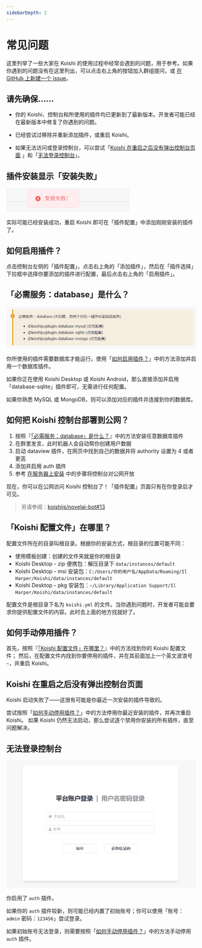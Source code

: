```yaml
---
sidebarDepth: 2
---
```


# 常见问题

这里列举了一些大家在 Koishi 的使用过程中经常会遇到的问题，用于参考。如果你遇到的问题没有在这里列出，可以点击右上角的按钮加入群组提问，或 [在 GitHub 上新建一个 issue](https://github.com/koishijs/novelai-bot/issues/new/choose)。

## 请先确保……

- 你的 Koishi、控制台和所使用的插件均已更新到了最新版本。开发者可能已经在最新版本中修复了你遇到的问题。

- 已经尝试过移除并重新添加插件，或重启 Koishi。

- 如果无法访问或登录控制台，可以尝试「[Koishi 在重启之后没有弹出控制台页面](#Koishi-在重启之后没有弹出控制台页面) 」和「[无法登录控制台](#无法登录控制台)」。

## 插件安装显示「安装失败」

![安装失败](/manual/faq/installation-failed.png)

实际可能已经安装成功，重启 Koishi 即可在「插件配置」中添加刚刚安装的插件了。

## 如何启用插件？

点击控制台左侧的「插件配置」，点击右上角的「添加插件」，然后在「插件选择」下拉框中选择你要添加的插件进行配置，最后点击右上角的「启用插件」。

## 「必需服务：database」是什么？

![必需服务：database](/manual/faq/requires-database.png)

你所使用的插件需要数据库才能运行。使用「[如何启用插件？](#如何启用插件？)」中的方法添加并启用一个数据库插件。

如果你正在使用 Koishi Desktop 或 Koishi Android，那么直接添加并启用「database-sqlite」插件即可，无需进行任何配置。

如果你熟悉 MySQL 或 MongoDB，则可以添加对应的插件并连接到你的数据库。

## 如何把 Koishi 控制台部署到公网？

1. 按照『[「必需服务：database」是什么？](#「必需服务：database」是什么？)』中的方法安装任意数据库插件
1. 在群里发言，此时机器人会自动帮你创建用户数据
1. 启动 dataview 插件，在网页中找到自己的数据并将 authority 设置为 4 或者更高
1. 添加并启用 auth 插件
1. 参考 [在服务器上安装](/manual/starter/server.html) 中的步骤将控制台对公网开放

现在，你可以在公网访问 Koishi 控制台了！「插件配置」页面只有在你登录后才可见。

> 另请参阅：[koishijs/novelai-bot#13](https://github.com/koishijs/novelai-bot/issues/13)

## 「Koishi 配置文件」在哪里？

配置文件所在的目录叫根目录。根据你的安装方式，根目录的位置可能不同：

- 使用模板创建：创建的文件夹就是你的根目录
- Koishi Desktop - zip 便携包：解压目录下 `data/instances/default`
- Koishi Desktop - msi 安装包：`C:/Users/你的用户名/AppData/Roaming/Il Harper/Koishi/data/instances/default`
- Koishi Desktop - pkg 安装包：`~/Library/Application Support/Il Harper/Koishi/data/instances/default`

配置文件是根目录下名为 `koishi.yml` 的文件。当你遇到问题时，开发者可能会要求你提供配置文件的内容。此时去上面的地方找就好了。

## 如何手动停用插件？

首先，按照『[「Koishi 配置文件」在哪里？](#「Koishi-配置文件」在哪里？)』中的方法找到你的 Koishi 配置文件；
然后，在配置文件内找到你要停用的插件，并在其前面加上一个英文波浪号 `~`，并重启 Koishi。

## Koishi 在重启之后没有弹出控制台页面

Koishi 启动失败了——这很有可能是你最近一次安装的插件导致的。

尝试按照「[如何手动停用插件？](#如何手动停用插件？)」中的方法停用你最近安装的插件，并再次重启 Koishi。
如果 Koishi 仍然无法启动，那么尝试逐个禁用你安装的所有插件，直至问题解决。

## 无法登录控制台

![无法登录控制台](/manual/faq/auth.png)

你启用了 `auth` 插件。

如果你的 `auth` 插件较新，则可能已经内置了初始账号；你可以使用「账号：`admin` 密码：`123456`」尝试登录。

如果初始账号无法登录，则需要按照「[如何手动停用插件？](#如何手动停用插件？)」中的方法手动停用 `auth` 插件。
